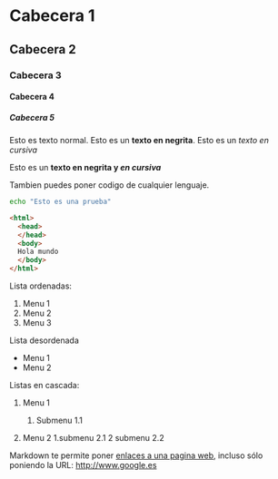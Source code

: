 # Cabecera 1
## Cabecera 2
### Cabecera 3
#### Cabecera 4
##### Cabecera 5

Esto es texto normal. Esto es un **texto en negrita**. Esto es un *texto en cursiva*

Esto es un **texto en negrita y _en cursiva_**

Tambien puedes poner codigo de cualquier lenguaje.
```bash
echo "Esto es una prueba" 
```
```html
<html>
  <head>
  </head>
  <body>
  Hola mundo
  </body>
</html>

```

Lista ordenadas:
1. Menu 1
2. Menu 2
3. Menu 3


Lista desordenada 
* Menu 1
* Menu 2

Listas en cascada:
1. Menu 1
    1. Submenu 1.1
    
2. Menu 2
    1.submenu 2.1
    2 submenu 2.2

Markdown te permite poner [enlaces  a una pagina web](http://www.google.es), incluso sólo poniendo la URL: http://www.google.es
